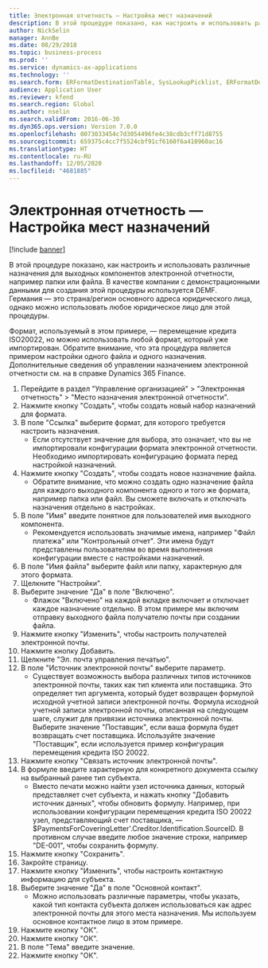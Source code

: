 ```yaml
---
title: Электронная отчетность — Настройка мест назначений
description: В этой процедуре показано, как настроить и использовать различные назначения для выходных компонентов электронной отчетности, например папки или файла.
author: NickSelin
manager: AnnBe
ms.date: 08/29/2018
ms.topic: business-process
ms.prod: ''
ms.service: dynamics-ax-applications
ms.technology: ''
ms.search.form: ERFormatDestinationTable, SysLookupPicklist, ERFormatDestinationSettings, ERFormatDestinationEmailSettings, ERExpressionDesignerFormula, SRSPrintDestinationTokens
audience: Application User
ms.reviewer: kfend
ms.search.region: Global
ms.author: nselin
ms.search.validFrom: 2016-06-30
ms.dyn365.ops.version: Version 7.0.0
ms.openlocfilehash: 0073033454c7d3054496fe4c38cdb3cff71d8755
ms.sourcegitcommit: 659375c4cc7f5524cbf91cf6160f6a410960ac16
ms.translationtype: HT
ms.contentlocale: ru-RU
ms.lasthandoff: 12/05/2020
ms.locfileid: "4681885"
---
```

# <a name="er-configure-destinations"></a>Электронная отчетность — Настройка мест назначений

[!include [banner](../../includes/banner.md)]

В этой процедуре показано, как настроить и использовать различные назначения для выходных компонентов электронной отчетности, например папки или файла. В качестве компании с демонстрационными данными для создания этой процедуры используется DEMF. Германия — это страна/регион основного адреса юридического лица, однако можно использовать любое юридическое лицо для этой процедуры. 

Формат, используемый в этом примере, — перемещение кредита ISO20022, но можно использовать любой формат, который уже импортирован. Обратите внимание, что эта процедура является примером настройки одного файла и одного назначения. Дополнительные сведения об управлении назначением электронной отчетности см. на в справке Dynamics 365 Finance.

1. Перейдите в раздел "Управление организацией" > "Электронная отчетность" > "Место назначения электронной отчетности".
2. Нажмите кнопку "Создать", чтобы создать новый набор назначений для формата.
3. В поле "Ссылка" выберите формат, для которого требуется настроить назначения.
    * Если отсутствует значение для выбора, это означает, что вы не импортировали конфигурации формата электронной отчетности. Необходимо импортировать конфигурацию формата перед настройкой назначений.  
4. Нажмите кнопку "Создать", чтобы создать новое назначение файла.
    * Обратите внимание, что можно создать одно назначение файла для каждого выходного компонента одного и того же формата, например папка или файл. Вы сможете включать и отключать назначения отдельно в настройках.  
5. В поле "Имя" введите понятное для пользователей имя выходного компонента.
    * Рекомендуется использовать значимые имена, например "Файл платежа" или "Контрольный отчет". Эти имена будут представлены пользователям во время выполнения конфигурации вместе с настройками назначений.  
6. В поле "Имя файла" выберите файл или папку, характерную для этого формата.
7. Щелкните "Настройки".
8. Выберите значение "Да" в поле "Включено".
    * Флажок "Включено" на каждой вкладке включает и отключает каждое назначение отдельно. В этом примере мы включим отправку выходного файла получателю почты при создании файла.  
9. Нажмите кнопку "Изменить", чтобы настроить получателей электронной почты.
10. Нажмите кнопку Добавить.
11. Щелкните "Эл. почта управления печатью".
12. В поле "Источник электронной почты" выберите параметр.
    * Существует возможность выбора различных типов источников электронной почты, таких как тип клиента или поставщика. Это определяет тип аргумента, который будет возвращен формулой исходной учетной записи электронной почты. Формула исходной учетной записи электронной почты, описанная на следующем шаге, служит для привязки источника электронной почты. Выберите значение "Поставщик", если ваша формула будет возвращать счет поставщика. Используйте значение "Поставщик", если используется пример конфигурация перемещения кредита ISO 20022.  
13. Нажмите кнопку "Связать источник электронной почты".
14. В формуле введите характерную для конкретного документа ссылку на выбранный ранее тип субъекта.
    * Вместо печати можно найти узел источника данных, который представляет счет субъекта, и нажать кнопку "Добавить источник данных", чтобы обновить формулу. Например, при использовании конфигурации перемещения кредита ISO 20022 узел, представляющий счет поставщика, — $PaymentsForCoveringLetter'.Creditor.Identification.SourceID. В противном случае введите любое значение строки, например "DE-001", чтобы сохранить формулу.  
15. Нажмите кнопку "Сохранить".
16. Закройте страницу.
17. Нажмите кнопку "Изменить", чтобы настроить контактную информацию для субъекта.
18. Выберите значение "Да" в поле "Основной контакт".
    * Можно использовать различные параметры, чтобы указать, какой тип контакта субъекта должен использоваться как адрес электронной почты для этого места назначения. Мы используем основное контактное лицо в этом примере.  
19. Нажмите кнопку "OК".
20. Нажмите кнопку "OК".
21. В поле "Тема" введите значение.
22. Нажмите кнопку "OК".


